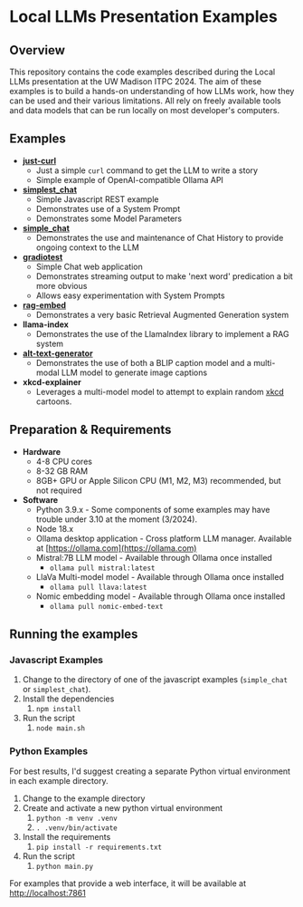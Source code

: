 # Local LLMs Presentation Examples

## Overview

This repository contains the code examples described during the Local LLMs presentation at the UW Madison ITPC 2024.
The aim of these examples is to build a hands-on understanding of how LLMs work, how they can be used and their
various limitations. All rely on freely available tools and data models that can be run locally on most developer's 
computers.

## Examples
* **[just-curl](just-curl/Readme.md)**
  * Just a simple `curl` command to get the LLM to write a story
  * Simple example of OpenAI-compatible Ollama API
* **[simplest_chat](simplest_chat/Readme.md)**
  * Simple Javascript REST example
  * Demonstrates use of a System Prompt
  * Demonstrates some Model Parameters
* **[simple_chat](simple_chat/Readme.md)**
  * Demonstrates the use and maintenance of Chat History to provide ongoing context to the LLM
* **[gradiotest](gradiotest/Readme.md)**
  * Simple Chat web application
  * Demonstrates streaming output to make 'next word' predication a bit more obvious
  * Allows easy experimentation with System Prompts
* **[rag-embed](rag-embed/Readme.md)**
  * Demonstrates a very basic Retrieval Augmented Generation system
* **llama-index**
  * Demonstrates the use of the LlamaIndex library to implement a RAG system
* **[alt-text-generator](alt-text-generator/Readme.md)**
  * Demonstrates the use of both a BLIP caption model and a multi-modal LLM model to generate image captions
* **xkcd-explainer**
  * Leverages a multi-model model to attempt to explain random [xkcd](https://xkcd.com) cartoons.

## Preparation & Requirements
* **Hardware**
  * 4-8 CPU cores
  * 8-32 GB RAM
  * 8GB+ GPU or Apple Silicon CPU (M1, M2, M3) recommended, but not required
* **Software**
  * Python 3.9.x - Some components of some examples may have trouble under 3.10 at the moment (3/2024).
  * Node 18.x
  * Ollama desktop application - Cross platform LLM manager. Available at [https://ollama.com](https://ollama.com)
  * Mistral:7B LLM model - Available through Ollama once installed
    * `ollama pull mistral:latest` 
  * LlaVa Multi-model model - Available through Ollama once installed
    * `ollama pull llava:latest`
  * Nomic embedding model - Available through Ollama once installed
    * `ollama pull nomic-embed-text`

## Running the examples

### Javascript Examples
1. Change to the directory of one of the javascript examples (`simple_chat` or `simplest_chat`).
2. Install the dependencies
   1. `npm install`
3. Run the script
   1. `node main.sh`

### Python Examples
For best results, I'd suggest creating a separate Python virtual environment in each example directory.
1. Change to the example directory
2. Create and activate a new python virtual environment
   1. `python -m venv .venv`
   2. `. .venv/bin/activate`
3. Install the requirements
   1. `pip install -r requirements.txt`
4. Run the script
   1. `python main.py`

For examples that provide a web interface, it will be available at [http://localhost:7861](http://localhost:7861)

